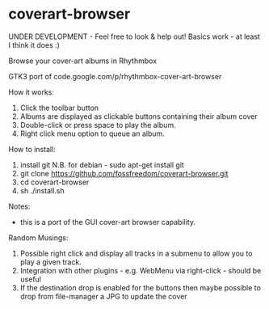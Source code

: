 coverart-browser
================

UNDER DEVELOPMENT - Feel free to look & help out!
Basics work - at least I think it does :)

Browse your cover-art albums in Rhythmbox

GTK3 port of code.google.com/p/rhythmbox-cover-art-browser

How it works:

1. Click the toolbar button
2. Albums are displayed as clickable buttons containing their album cover
3. Double-click or press space to play the album.
4. Right click menu option to queue an album.

How to install:

1. install git
N.B. for debian - sudo apt-get install git
2. git clone https://github.com/fossfreedom/coverart-browser.git
3. cd coverart-browser
4. sh ./install.sh

Notes:

 - this is a port of the GUI cover-art browser capability.
 
Random Musings:

1. Possible right click and display all tracks in a submenu to allow you to play a given track.
2. Integration with other plugins - e.g. WebMenu via right-click - should be useful
3. If the destination drop is enabled for the buttons then maybe possible to drop from file-manager a JPG to update the cover

